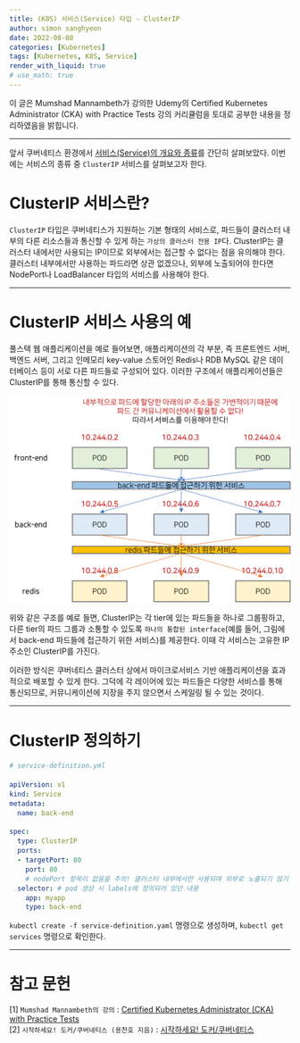 ```yaml
---
title: (K8S) 서비스(Service) 타입 - ClusterIP
author: simon sanghyeon
date: 2022-08-08
categories: [Kubernetes]
tags: [Kubernetes, K8S, Service]
render_with_liquid: true
# use_math: true
---
```

이 글은 Mumshad Mannambeth가 강의한 Udemy의 Certified Kubernetes Administrator (CKA) with Practice Tests 강의 커리큘럼을 토대로 공부한 내용을 정리하였음을 밝힙니다.

---

앞서 쿠버네티스 환경에서 [서비스(Service)의 개요와 종류](https://zerojsh00.github.io/posts/K8S_Service/)를 간단히 살펴보았다.
이번에는 서비스의 종류 중 `ClusterIP` 서비스를 살펴보고자 한다.

# ClusterIP 서비스란?

`ClusterIP` 타입은 쿠버네티스가 지원하는 기본 형태의 서비스로, 파드들이 클러스터 내부의 다른 리소스들과 통신할 수 있게 하는 `가상의 클러스터 전용 IP`다.
ClusterIP는 클러스터 내에서만 사용되는 IP이므로 외부에서는 접근할 수 없다는 점을 유의해야 한다. 클러스터 내부에서만 사용하는 파드라면 상관 없겠으나, 외부에 노출되어야 한다면 NodePort나 LoadBalancer 타입의 서비스를 사용해야 한다.

---

# ClusterIP 서비스 사용의 예

풀스택 웹 애플리케이션을 예로 들어보면, 애플리케이션의 각 부분, 즉 프론트엔드 서버, 백엔드 서버, 그리고 인메모리 key-value 스토어인 Redis나 RDB MySQL 같은 데이터베이스 등이 서로 다른 파드들로 구성되어 있다.
이러한 구조에서 애플리케이션들은 ClusterIP를 통해 통신할 수 있다.

![fig01](/assets/img/2022-08-08-K8S_Service-ClusterIP/fig01.png)

위와 같은 구조를 예로 들면, ClusterIP는 각 tier에 있는 파드들을 하나로 그룹핑하고, 다른 tier의 파드 그룹과 소통할 수 있도록 `하나의 통합된 interface`(예를 들어, 그림에서 back-end 파드들에 접근하기 위한 서비스)를 제공한다.
이때 각 서비스는 고유한 IP 주소인 ClusterIP를 가진다.

이러한 방식은 쿠버네티스 클러스터 상에서 마이크로서비스 기반 애플리케이션을 효과적으로 배포할 수 있게 한다.
그덕에 각 레이어에 있는 파드들은 다양한 서비스를 통해 통신되므로, 커뮤니케이션에 지장을 주지 않으면서 스케일링 될 수 있는 것이다.

---

# ClusterIP 정의하기

```yaml
# service-definition.yml

apiVersion: v1
kind: Service
metadata:
  name: back-end

spec:
  type: ClusterIP
  ports:
  - targetPort: 80
    port: 80
    # nodePort 항목이 없음을 주의! 클러스터 내부에서만 사용되며 외부로 노출되기 않기 때문임
  selector: # pod 생성 시 labels에 정의되어 있던 내용
    app: myapp
    type: back-end
```

`kubectl create -f service-definition.yaml` 명령으로 생성하며, `kubectl get services` 명령으로 확인한다.

---

# 참고 문헌

[1] `Mumshad Mannambeth의 강의` : [Certified Kubernetes Administrator (CKA) with Practice Tests](https://www.udemy.com/course/certified-kubernetes-administrator-with-practice-tests/)<br>
[2] `시작하세요! 도커/쿠버네티스 (용찬호 지음)` : [시작하세요! 도커/쿠버네티스](http://www.yes24.com/Product/Goods/84927385)<br>
